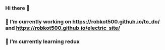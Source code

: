 ### Hi there 👋
### 🔭 I’m currently working on  https://robkot500.github.io/to_do/ and https://robkot500.github.io/electric_site/
### 🌱 I’m currently learning redux

<!--
**robkot500/robkot500** is a ✨ _special_ ✨ repository because its `README.md` (this file) appears on your GitHub profile.

Here are some ideas to get you started:

- 🔭 I’m currently working on https://robkot500.github.io/to_do/
- 🌱 I’m currently learning ...
- 👯 I’m looking to collaborate on ...
- 🤔 I’m looking for help with ...
- 💬 Ask me about ...
- 📫 How to reach me: ...
- 😄 Pronouns: ...
- ⚡ Fun fact: ...
-->
